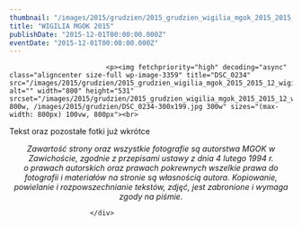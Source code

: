 ```yaml
---
thumbnail: "/images/2015/grudzien/2015_grudzien_wigilia_mgok_2015_2015_12_wigilia_mgok_2015_DSC_0234.jpg"
title: "WIGILIA MGOK 2015"
publishDate: "2015-12-01T00:00:00.000Z"
eventDate: "2015-12-01T00:00:00.000Z"
---
```


<div class="entry-content">
							
							<p><img fetchpriority="high" decoding="async" class="aligncenter size-full wp-image-3359" title="DSC_0234" src="/images/2015/grudzien/2015_grudzien_wigilia_mgok_2015_2015_12_wigilia_mgok_2015_DSC_0234.jpg" alt="" width="800" height="531" srcset="/images/2015/grudzien/2015_grudzien_wigilia_mgok_2015_2015_12_wigilia_mgok_2015_DSC_0234.jpg 800w, /images/2015/grudzien/DSC_0234-300x199.jpg 300w" sizes="(max-width: 800px) 100vw, 800px"><br>
Tekst oraz pozostałe fotki już wkrótce</p>
<p style="text-align: center;"><em>Zawartość strony oraz wszystkie fotografie są autorstwa MGOK w Zawichoście, zgodnie z przepisami ustawy z dnia 4 lutego 1994 r.</em><br>
<em> o prawach autorskich oraz prawach pokrewnych wszelkie prawa do fotografii i materiałów na stronie są własnością autora. Kopiowanie, powielanie i rozpowszechnianie tekstów, zdjęć, jest zabronione i wymaga zgody na piśmie.</em></p>
						
						</div>
